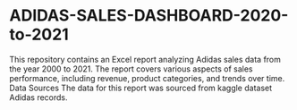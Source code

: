 # ADIDAS-SALES-DASHBOARD-2020-to-2021
This repository contains an Excel report analyzing Adidas sales data from the year 2000 to 2021. The report covers various aspects of sales performance, including revenue, product categories, and trends over time.
Data Sources
The data for this report was sourced from kaggle dataset Adidas records.
